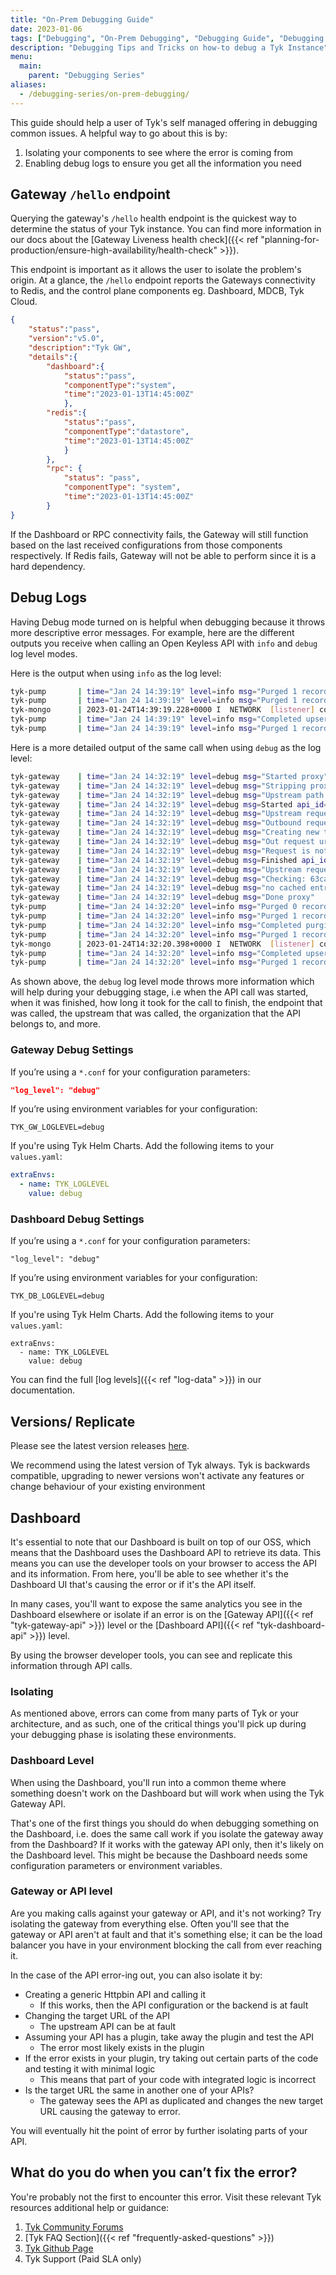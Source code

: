 ```yaml
---
title: "On-Prem Debugging Guide"
date: 2023-01-06
tags: ["Debugging", "On-Prem Debugging", "Debugging Guide", "Debugging Tips" ]
description: "Debugging Tips and Tricks on how-to debug a Tyk Instance"
menu:
  main:
    parent: "Debugging Series"
aliases:
  - /debugging-series/on-prem-debugging/
---
```


This guide should help a user of Tyk's self managed offering in debugging common issues. A helpful way to go about this is by:

1. Isolating your components to see where the error is coming from
2. Enabling debug logs to ensure you get all the information you need

## Gateway `/hello` endpoint

Querying the gateway's `/hello` health endpoint is the quickest way to determine the status of your Tyk instance. You can find more information in our docs about the [Gateway Liveness health check]({{< ref "planning-for-production/ensure-high-availability/health-check" >}}).

This endpoint is important as it allows the user to isolate the problem's origin. At a glance, the `/hello` endpoint reports the Gateways connectivity to Redis, and the control plane components eg. Dashboard, MDCB, Tyk Cloud. 

```json
{
    "status":"pass",
    "version":"v5.0",
    "description":"Tyk GW",
    "details":{
        "dashboard":{
            "status":"pass",
            "componentType":"system",
            "time":"2023-01-13T14:45:00Z"
            },
        "redis":{
            "status":"pass",
            "componentType":"datastore",
            "time":"2023-01-13T14:45:00Z"
            }
        },
        "rpc": {
            "status": "pass",
            "componentType": "system",
            "time":"2023-01-13T14:45:00Z"
        }
}
```

If the Dashboard or RPC connectivity fails, the Gateway will still function based on the last received configurations from those components respectively. If Redis fails, Gateway will not be able to perform since it is a hard dependency.

## Debug Logs

Having Debug mode turned on is helpful when debugging because it throws more descriptive error messages. For example, here are the different outputs you receive when calling an Open Keyless API with `info` and `debug` log level modes.

Here is the output when using `info` as the log level:

```bash
tyk-pump       | time="Jan 24 14:39:19" level=info msg="Purged 1 records..." prefix=mongo-pump
tyk-pump       | time="Jan 24 14:39:19" level=info msg="Purged 1 records..." prefix=mongo-pump-selective
tyk-mongo      | 2023-01-24T14:39:19.228+0000 I  NETWORK  [listener] connection accepted from 172.20.0.2:51028 #19 (19 connections now open)
tyk-pump       | time="Jan 24 14:39:19" level=info msg="Completed upserting" collection="tyk_analytics_aggregates" prefix=mongo-pump-aggregate
tyk-pump       | time="Jan 24 14:39:19" level=info msg="Purged 1 records..." prefix=mongo-pump-aggregate
```

Here is a more detailed output of the same call when using `debug` as the log level:

```bash
tyk-gateway    | time="Jan 24 14:32:19" level=debug msg="Started proxy"
tyk-gateway    | time="Jan 24 14:32:19" level=debug msg="Stripping proxy listen path: /api1/"
tyk-gateway    | time="Jan 24 14:32:19" level=debug msg="Upstream path is: /get"
tyk-gateway    | time="Jan 24 14:32:19" level=debug msg=Started api_id=63666619de884d0563ee3ccc67d57929 api_name=api1 mw=ReverseProxy org_id=63ca963f6888c7000191890e ts=1674570739659369736
tyk-gateway    | time="Jan 24 14:32:19" level=debug msg="Upstream request URL: /get" api_id=63666619de884d0563ee3ccc67d57929 api_name=api1 mw=ReverseProxy org_id=63ca963f6888c7000191890e
tyk-gateway    | time="Jan 24 14:32:19" level=debug msg="Outbound request URL: http://httpbin.org/get" api_id=63666619de884d0563ee3ccc67d57929 api_name=api1 mw=ReverseProxy org_id=63ca963f6888c7000191890e
tyk-gateway    | time="Jan 24 14:32:19" level=debug msg="Creating new transport" api_id=63666619de884d0563ee3ccc67d57929 api_name=api1 mw=ReverseProxy org_id=63ca963f6888c7000191890e
tyk-gateway    | time="Jan 24 14:32:19" level=debug msg="Out request url: http://httpbin.org/get" api_id=63666619de884d0563ee3ccc67d57929 api_name=api1 mw=ReverseProxy org_id=63ca963f6888c7000191890e
tyk-gateway    | time="Jan 24 14:32:19" level=debug msg="Request is not cacheable" mw=ResponseCacheMiddleware
tyk-gateway    | time="Jan 24 14:32:19" level=debug msg=Finished api_id=63666619de884d0563ee3ccc67d57929 api_name=api1 mw=ReverseProxy ns=316559477 org_id=63ca963f6888c7000191890e
tyk-gateway    | time="Jan 24 14:32:19" level=debug msg="Upstream request took (ms): 316.639871"
tyk-gateway    | time="Jan 24 14:32:19" level=debug msg="Checking: 63ca963f6888c7000191890e" api_id=63666619de884d0563ee3ccc67d57929 api_name=api1 org_id=63ca963f6888c7000191890e
tyk-gateway    | time="Jan 24 14:32:19" level=debug msg="no cached entry found, returning 7 days" api_id=63666619de884d0563ee3ccc67d57929 api_name=api1 org_id=63ca963f6888c7000191890e
tyk-gateway    | time="Jan 24 14:32:19" level=debug msg="Done proxy"
tyk-pump       | time="Jan 24 14:32:20" level=info msg="Purged 0 records..." prefix=mongo-pump-aggregate
tyk-pump       | time="Jan 24 14:32:20" level=info msg="Purged 1 records..." prefix=mongo-pump-selective
tyk-pump       | time="Jan 24 14:32:20" level=info msg="Completed purging the records" collection="tyk_analytics" number of records=1 prefix=mongo-pump
tyk-pump       | time="Jan 24 14:32:20" level=info msg="Purged 1 records..." prefix=mongo-pump
tyk-mongo      | 2023-01-24T14:32:20.398+0000 I  NETWORK  [listener] connection accepted from 172.20.0.3:54712 #19 (19 connections now open)
tyk-pump       | time="Jan 24 14:32:20" level=info msg="Completed upserting" collection="tyk_analytics_aggregates" prefix=mongo-pump-aggregate
tyk-pump       | time="Jan 24 14:32:20" level=info msg="Purged 1 records..." prefix=mongo-pump-aggregate

```

As shown above, the `debug` log level mode throws more information which will help during your debugging stage, i.e when the API call was started, when it was finished, how long it took for the call to finish, the endpoint that was called, the upstream that was called, the organization that the API belongs to, and more.

### Gateway Debug Settings

If you’re using a `*.conf` for your configuration parameters:

```json
"log_level": "debug"
```

If you’re using environment variables for your configuration:

```
TYK_GW_LOGLEVEL=debug
```

If you're using Tyk Helm Charts. Add the following items to your `values.yaml`:

```yaml
extraEnvs:
  - name: TYK_LOGLEVEL
    value: debug
```

### Dashboard Debug Settings

If you’re using a `*.conf` for your configuration parameters:

```
"log_level": "debug"
```

If you’re using environment variables for your configuration:

```
TYK_DB_LOGLEVEL=debug
```

If you're using Tyk Helm Charts. Add the following items to your `values.yaml`:

```
extraEnvs:
  - name: TYK_LOGLEVEL
    value: debug
```

You can find the full [log levels]({{< ref "log-data" >}}) in our documentation.

## Versions/ Replicate

Please see the latest version releases [here](https://github.com/TykTechnologies/tyk/releases).

We recommend using the latest version of Tyk always. Tyk is backwards compatible, upgrading to newer versions won't activate any features or change behaviour of your existing environment

## Dashboard

It's essential to note that our Dashboard is built on top of our OSS, which means that the Dashboard uses the Dashboard API to retrieve its data. This means you can use the developer tools on your browser to access the API and its information. From here, you'll be able to see whether it's the Dashboard UI that's causing the error or if it's the API itself.

In many cases, you'll want to expose the same analytics you see in the Dashboard elsewhere or isolate if an error is on the [Gateway API]({{< ref "tyk-gateway-api" >}}) level or the [Dashboard API]({{< ref "tyk-dashboard-api" >}}) level.

By using the browser developer tools, you can see and replicate this information through API calls.

### Isolating

As mentioned above, errors can come from many parts of Tyk or your architecture, and as such, one of the critical things you'll pick up during your debugging phase is isolating these environments.

### Dashboard Level

When using the Dashboard, you'll run into a common theme where something doesn't work on the Dashboard but will work when using the Tyk Gateway API.

That's one of the first things you should do when debugging something on the Dashboard, i.e. does the same call work if you isolate the gateway away from the Dashboard? If it works with the gateway API only, then it's likely on the Dashboard level. This might be because the Dashboard needs some configuration parameters or environment variables.

### Gateway or API level

Are you making calls against your gateway or API, and it's not working? Try isolating the gateway from everything else. Often you'll see that the gateway or API aren't at fault and that it's something else; it can be the load balancer you have in your environment blocking the call from ever reaching it.

In the case of the API error-ing out, you can also isolate it by:

- Creating a generic Httpbin API and calling it
    - If this works, then the API configuration or the backend is at fault
- Changing the target URL of the API
    - The upstream API can be at fault
- Assuming your API has a plugin, take away the plugin and test the API
    - The error most likely exists in the plugin
- If the error exists in your plugin, try taking out certain parts of the code and testing it with minimal logic
    - This means that part of your code with integrated logic is incorrect
- Is the target URL the same in another one of your APIs?
    - The gateway sees the API as duplicated and changes the new target URL causing the gateway to error.

You will eventually hit the point of error by further isolating parts of your API.

## What do you do when you can’t fix the error?
You're probably not the first to encounter this error. Visit these relevant Tyk resources additional help or guidance:

1. [Tyk Community Forums](https://community.tyk.io/)
2. [Tyk FAQ Section]({{< ref "frequently-asked-questions" >}})
3. [Tyk Github Page](https://github.com/TykTechnologies)
4. Tyk Support (Paid SLA only)

